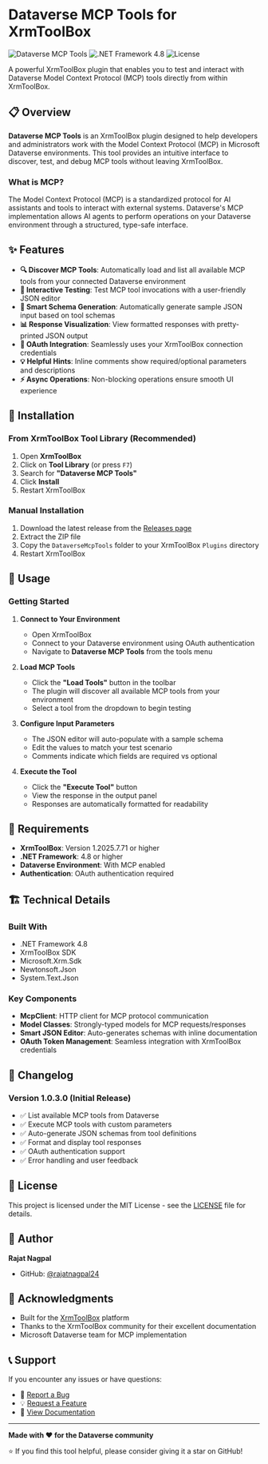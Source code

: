 # Dataverse MCP Tools for XrmToolBox

![Dataverse MCP Tools](https://img.shields.io/badge/XrmToolBox-Plugin-blue) ![.NET Framework 4.8](https://img.shields.io/badge/.NET%20Framework-4.8-purple) ![License](https://img.shields.io/badge/license-MIT-green)

A powerful XrmToolBox plugin that enables you to test and interact with Dataverse Model Context Protocol (MCP) tools directly from within XrmToolBox.

## 📋 Overview

**Dataverse MCP Tools** is an XrmToolBox plugin designed to help developers and administrators work with the Model Context Protocol (MCP) in Microsoft Dataverse environments. This tool provides an intuitive interface to discover, test, and debug MCP tools without leaving XrmToolBox.

### What is MCP?

The Model Context Protocol (MCP) is a standardized protocol for AI assistants and tools to interact with external systems. Dataverse's MCP implementation allows AI agents to perform operations on your Dataverse environment through a structured, type-safe interface.

## ✨ Features

- **🔍 Discover MCP Tools**: Automatically load and list all available MCP tools from your connected Dataverse environment
- **📝 Interactive Testing**: Test MCP tool invocations with a user-friendly JSON editor
- **🎯 Smart Schema Generation**: Automatically generate sample JSON input based on tool schemas
- **📊 Response Visualization**: View formatted responses with pretty-printed JSON output
- **🔐 OAuth Integration**: Seamlessly uses your XrmToolBox connection credentials
- **💡 Helpful Hints**: Inline comments show required/optional parameters and descriptions
- **⚡ Async Operations**: Non-blocking operations ensure smooth UI experience

## 🚀 Installation

### From XrmToolBox Tool Library (Recommended)

1. Open **XrmToolBox**
2. Click on **Tool Library** (or press `F7`)
3. Search for **"Dataverse MCP Tools"**
4. Click **Install**
5. Restart XrmToolBox

### Manual Installation

1. Download the latest release from the [Releases page](https://github.com/rajatnagpal24/MsCrmTools-DataverseMCPTools/releases)
2. Extract the ZIP file
3. Copy the `DataverseMcpTools` folder to your XrmToolBox `Plugins` directory
4. Restart XrmToolBox

## 📖 Usage

### Getting Started

1. **Connect to Your Environment**
   - Open XrmToolBox
   - Connect to your Dataverse environment using OAuth authentication
   - Navigate to **Dataverse MCP Tools** from the tools menu

2. **Load MCP Tools**
   - Click the **"Load Tools"** button in the toolbar
   - The plugin will discover all available MCP tools from your environment
   - Select a tool from the dropdown to begin testing

3. **Configure Input Parameters**
   - The JSON editor will auto-populate with a sample schema
   - Edit the values to match your test scenario
   - Comments indicate which fields are required vs optional

4. **Execute the Tool**
   - Click the **"Execute Tool"** button
   - View the response in the output panel
   - Responses are automatically formatted for readability


## 🔧 Requirements

- **XrmToolBox**: Version 1.2025.7.71 or higher
- **.NET Framework**: 4.8 or higher
- **Dataverse Environment**: With MCP enabled
- **Authentication**: OAuth authentication required

## 🏗️ Technical Details

### Built With

- .NET Framework 4.8
- XrmToolBox SDK
- Microsoft.Xrm.Sdk
- Newtonsoft.Json
- System.Text.Json

### Key Components

- **McpClient**: HTTP client for MCP protocol communication
- **Model Classes**: Strongly-typed models for MCP requests/responses
- **Smart JSON Editor**: Auto-generates schemas with inline documentation
- **OAuth Token Management**: Seamless integration with XrmToolBox credentials


## 📝 Changelog

### Version 1.0.3.0 (Initial Release)
- ✅ List available MCP tools from Dataverse
- ✅ Execute MCP tools with custom parameters
- ✅ Auto-generate JSON schemas from tool definitions
- ✅ Format and display tool responses
- ✅ OAuth authentication support
- ✅ Error handling and user feedback


## 📄 License

This project is licensed under the MIT License - see the [LICENSE](LICENSE) file for details.

## 👤 Author

**Rajat Nagpal**

- GitHub: [@rajatnagpal24](https://github.com/rajatnagpal24)

## 🙏 Acknowledgments

- Built for the [XrmToolBox](https://www.xrmtoolbox.com/) platform
- Thanks to the XrmToolBox community for their excellent documentation
- Microsoft Dataverse team for MCP implementation

## 📞 Support

If you encounter any issues or have questions:

- 🐛 [Report a Bug](https://github.com/rajatnagpal24/MsCrmTools-DataverseMCPTools/issues)
- 💡 [Request a Feature](https://github.com/rajatnagpal24/MsCrmTools-DataverseMCPTools/issues)
- 📖 [View Documentation](https://github.com/rajatnagpal24/MsCrmTools-DataverseMCPTools/wiki)


---

**Made with ❤️ for the Dataverse community**

⭐ If you find this tool helpful, please consider giving it a star on GitHub!
